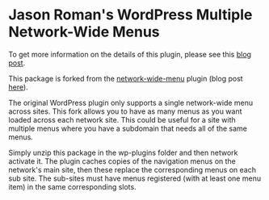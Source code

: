 Jason Roman's WordPress Multiple Network-Wide Menus
=================

To get more information on the details of this plugin, please see this <a href="http://jayroman.com/blog/wordpress-network-wide-menus">blog post</a>.

This package is forked from the <a href="https://github.com/rrennick/network-wide-menu">network-wide-menu</a> plugin (blog post <a href="http://wpmututorials.com/plugins/networkwide-menu/">here</a>).

The original WordPress plugin only supports a single network-wide menu across sites.  This fork allows you to have as many menus as you want loaded across each network site.  This could be useful for a site with multiple menus where you have a subdomain that needs all of the same menus.

Simply unzip this package in the wp-plugins folder and then network activate it.  The plugin caches copies of the navigation menus on the network's main site, then these replace the corresponding menus on each sub site.  The sub-sites must have menus registered (with at least one menu item) in the same corresponding slots.
